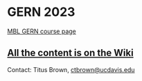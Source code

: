 # GERN 2023

[MBL GERN course page](https://www.mbl.edu/education/advanced-research-training-courses/course-offerings/gene-regulatory-networks-development)

## [All the content is on the Wiki](https://github.com/mbl-gern/gern2023/wiki)

Contact: Titus Brown, ctbrown@ucdavis.edu
